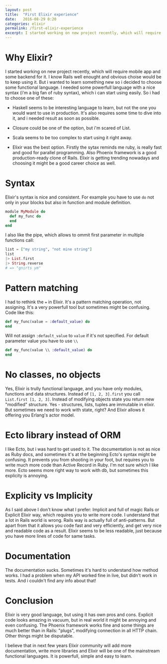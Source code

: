 ```yaml
---
layout: post
title:  "First Elixir experience"
date:   2016-08-29 0:20
categories: elixir
permalink: /first-elixir-experience
excerpt: I started working on new project recently, which will require mobile app and some backend for it. I know Rails well enought and obvious choise would be to keep using it. But i wanted to learn something new so i decided to choose some functional language...
---
```


# Why Elixir?

I started working on new project recently, which will require mobile app and some backend for it. I know Rails well enought and obvious choise would be to keep using it. But i wanted to learn something new so i decided to choose some functional language. I needed some powerfull language with a nice syntax (i'm a big fan of ruby syntax), which i can start using easily. So i had to choose one of these:

- Haskell seems to be interesting language to learn, but not the one you would want to use in production. It's also requires some time to dive into it, and i needed result as soon as possible.

- Closure could be one of the option, but i'm scared of List.

- Scala seems to be too complex to start using it right away.

- Elixir was the best option. Firstly the sytax reminds me ruby, is really fast and good for parallel programming. Also Phoenix framework is a good production-ready clone of Rails. Elixir is getting trending nowadays and choosing it might be a good career choice as well.

# Syntax

Elixir's syntax is nice and consistent. For example you have to use `do` not only in your blocks but also in function and module definition.

```elixir
module MyModule do
  def my_func do
  end
end
```

I also like the pipe, which allows to ommit first parameter in multiple functions call:

```elixir
list = ["my string", "not mine string"]
list
|> List.first
|> String.reverse
# => "gnirts ym"
```

# Pattern matching

I had to rethink the `=` in Elixir. It's a pattern matching operation, not assigning. It's a very powerfull tool but sometimes might be confusing. Code like this:

```elixir
def my_func(value = :default_value) do
end
```

Will not assign `:default_value` to `value` if it's not specified. For default parameter value you have to use `\\`

```elixir
def my_func(value \\ :default_value) do
end
```

# No classes, no objects

Yes, Elixir is trully functional language, and you have only modules, functions and data structures. Instead of `[1, 2, 3].first` you call `List.first [1, 2, 3]`. Instead of modifying objects state you return new "modified" structure. Yes - structures, lists, tuples are immutable in elixir. But sometimes we need to work with state, right? And Elixir allows it offering you Erlang's actor model.

# Ecto library instead of ORM

I like Ecto, but i was hard to get used to it. The documentation is not as nice as Ruby docs, and sometimes it's at the beginning Ecto's syntax might be confusing. It prevents you from shooting in your foot, but requires you to write much more code than Active Record in Ruby. I'm not sure which I like more. Ecto seems more right way to work with db, but sometimes this explicity is annoying.

# Explicity vs Implicity

As I said above I don't know what I prefer: Implicit and full of magic Rails or Explicit Elixir way, which requires you to write more code. I understand that a lot in Rails world is wrong. Rails way is actually full of anti-patterns. But apart from that it allows you code fast and very efficiently, and get very nice and readable code as a result. Elixir seems to be less readable, just because you have more lines of code for same tasks.

# Documentation

The documentation sucks. Sometimes it's hard to understand how method works. I had a problem when my API worked fine in live, but didn't work in tests. And i couldn't find any info about that!

# Conclusion

Elixir is very good language, but using it has own pros and cons. Explicit code looks amazing in vacuum, but in real world it might be annoying and even confusing. The Phoenix framework works fine and some things are much better than in Rails: "plugs", modifying connection in all HTTP chain. Other things might be disputable.

I believe that in next few years Elixir community will add more documentation, write more libraries and Elixir will be one of the mainstream functional languages. It is powerfull, simple and easy to learn.

